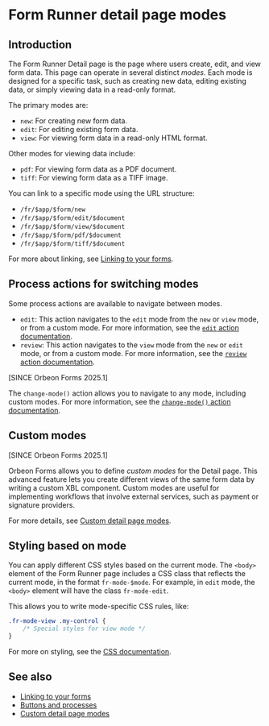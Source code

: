 # Form Runner detail page modes

## Introduction

The Form Runner Detail page is the page where users create, edit, and view form data. This page can operate in several distinct *modes*. Each mode is designed for a specific task, such as creating new data, editing existing data, or simply viewing data in a read-only format.

[//]: # (TODO: image of a detail page)

The primary modes are:

- `new`: For creating new form data.
- `edit`: For editing existing form data.
- `view`: For viewing form data in a read-only HTML format.

Other modes for viewing data include:

- `pdf`: For viewing form data as a PDF document.
- `tiff`: For viewing form data as a TIFF image.

You can link to a specific mode using the URL structure:

- `/fr/$app/$form/new`
- `/fr/$app/$form/edit/$document`
- `/fr/$app/$form/view/$document`
- `/fr/$app/$form/pdf/$document`
- `/fr/$app/$form/tiff/$document`

For more about linking, see [Linking to your forms](/form-runner/link-embed/linking.md).

## Process actions for switching modes

Some process actions are available to navigate between modes.

- `edit`: This action navigates to the `edit` mode from the `new` or `view` mode, or from a custom mode. For more information, see the [`edit` action documentation](/form-runner/advanced/buttons-and-processes/actions-form-runner.md#other-actions).
- `review`: This action navigates to the `view` mode from the `new` or `edit` mode, or from a custom mode. For more information, see the [`review` action documentation](/form-runner/advanced/buttons-and-processes/actions-form-runner.md#other-actions).

[SINCE Orbeon Forms 2025.1]

The `change-mode()` action allows you to navigate to any mode, including custom modes. For more information, see the [`change-mode()` action documentation](custom-modes.md#the-change-mode-action).

## Custom modes

[SINCE Orbeon Forms 2025.1]

Orbeon Forms allows you to define *custom modes* for the Detail page. This advanced feature lets you create different views of the same form data by writing a custom XBL component. Custom modes are useful for implementing workflows that involve external services, such as payment or signature providers.

For more details, see [Custom detail page modes](custom-modes.md).

## Styling based on mode

You can apply different CSS styles based on the current mode. The `<body>` element of the Form Runner page includes a CSS class that reflects the current mode, in the format `fr-mode-$mode`. For example, in `edit` mode, the `<body>` element will have the class `fr-mode-edit`.

This allows you to write mode-specific CSS rules, like:

```css
.fr-mode-view .my-control {
    /* Special styles for view mode */
}
```

For more on styling, see the [CSS documentation](/form-runner/styling/css.md).

## See also

- [Linking to your forms](/form-runner/link-embed/linking.md)
- [Buttons and processes](/form-runner/advanced/buttons-and-processes/README.md)
- [Custom detail page modes](custom-modes.md)
